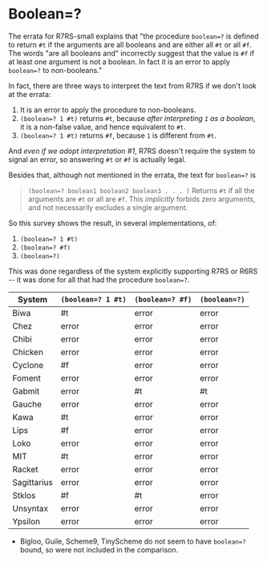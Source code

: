 # Boolean=?

The errata for R7RS-small explains that "the procedure `boolean=?` is
defined to return `#t` if the arguments are all booleans and are
either all `#t` or all `#f`. The words "are all booleans and"
incorrectly suggest that the value is `#f` if at least one argument is
not a boolean. In fact it is an error to apply `boolean=?` to
non-booleans."

In fact, there are three ways to interpret the text from R7RS
if we don't look at the errata:
1. It is an error to apply the procedure to non-booleans.
2. `(boolean=? 1 #t)` returns `#t`, because *after interpreting `1` as a boolean*, it is a non-false value, and hence equivalent to `#t`.
3. `(boolean=? 1 #t)` returns `#f`, because `1` is different from `#t`.

And *even if we adopt interpretation \#1*, R7RS doesn't require the
system to signal an error, so answering `#t` or `#f` is actually
legal.

Besides that, although not mentioned in the errata, the text for
`boolean=?` is
> `(boolean=? boolean1 boolean2 boolean3 . . . )`
> Returns `#t` if all the arguments are `#t` or all are `#f`.
This *implicitly* forbids zero arguments, and not necessarily
excludes a single argument.

So this survey shows the result, in several implementations,
of:
1. `(boolean=? 1 #t)`
2. `(boolean=? #f)`
3. `(boolean=?)`

This was done regardless of the system explicitly supporting R7RS or
R6RS -- it was done for all that had the procedure `boolean=?`.

| System      | `(boolean=? 1 #t)` | `(boolean=? #f)` | `(boolean=?)` |
|-------------|--------------------|------------------|---------------|
| Biwa        | #t                 | error            | error         |
| Chez        | error              | error            | error         |
| Chibi       | error              | error            | error         |
| Chicken     | error              | error            | error         |
| Cyclone     | #f                 | error            | error         |
| Foment      | error              | error            | error         |
| Gabmit      | error              | #t               | #t            |
| Gauche      | error              | error            | error         |
| Kawa        | #t                 | error            | error         |
| Lips        | #f                 | error            | error         |
| Loko        | error              | error            | error         |
| MIT         | #t                 | error            | error         |
| Racket      | error              | error            | error         |
| Sagittarius | error              | error            | error         |
| Stklos      | #f                 | #t               | error         |
| Unsyntax    | error              | error            | error         |
| Ypsilon     | error              | error            | error         |


* Bigloo, Guile, Scheme9, TinyScheme do not seem to have `boolean=?`
  bound, so were not included in the comparison.
